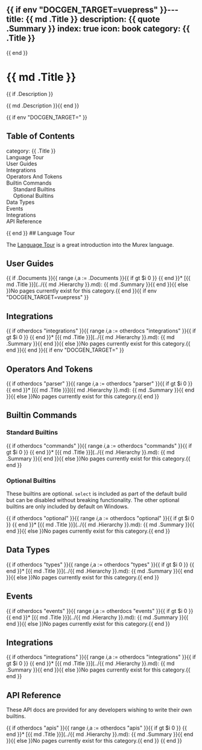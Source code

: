 {{ if env "DOCGEN_TARGET=vuepress" }}---
title: {{ md .Title }}
description: {{ quote .Summary }}
index: true
icon: book
category: {{ .Title }}
---

{{ end }}<h1>{{ md .Title }}</h1>{{ if .Description }}

{{ md .Description }}{{ end }}

{{ if env "DOCGEN_TARGET=" }}<h2>Table of Contents</h2>

<div id="toc">

- [category: {{ .Title }}](#category--title-)
- [Language Tour](#language-tour)
- [User Guides](#user-guides)
- [Integrations](#integrations)
- [Operators And Tokens](#operators-and-tokens)
- [Builtin Commands](#builtin-commands)
  - [Standard Builtins](#standard-builtins)
  - [Optional Builtins](#optional-builtins)
- [Data Types](#data-types)
- [Events](#events)
- [Integrations](#integrations-1)
- [API Reference](#api-reference)

</div>
{{ end }}
## Language Tour

The [Language Tour](/tour.md) is a great introduction into the Murex language.

## User Guides

{{ if .Documents }}{{ range $i,$a := .Documents }}{{ if gt $i 0 }}
{{ end }}* [{{ md .Title }}](../{{ md .Hierarchy }}.md):
  {{ md .Summary }}{{ end }}{{ else }}No pages currently exist for this category.{{ end }}{{ if env "DOCGEN_TARGET=vuepress" }}
  
## Integrations

{{ if otherdocs "integrations" }}{{ range $i,$a := otherdocs "integrations" }}{{ if gt $i 0 }}
{{ end }}* [{{ md .Title }}](../{{ md .Hierarchy }}.md):
  {{ md .Summary }}{{ end }}{{ else }}No pages currently exist for this category.{{ end }}{{ end }}{{ if env "DOCGEN_TARGET=" }}

## Operators And Tokens

{{ if otherdocs "parser" }}{{ range $i,$a := otherdocs "parser" }}{{ if gt $i 0 }}
{{ end }}* [{{ md .Title }}]({{ md .Hierarchy }}.md):
  {{ md .Summary }}{{ end }}{{ else }}No pages currently exist for this category.{{ end }}

## Builtin Commands

### Standard Builtins

{{ if otherdocs "commands" }}{{ range $i,$a := otherdocs "commands" }}{{ if gt $i 0 }}
{{ end }}* [{{ md .Title }}](../{{ md .Hierarchy }}.md):
  {{ md .Summary }}{{ end }}{{ else }}No pages currently exist for this category.{{ end }}

### Optional Builtins

These builtins are optional. `select` is included as part of the default build
but can be disabled without breaking functionality. The other optional builtins
are only included by default on Windows.

{{ if otherdocs "optional" }}{{ range $i,$a := otherdocs "optional" }}{{ if gt $i 0 }}
{{ end }}* [{{ md .Title }}](../{{ md .Hierarchy }}.md):
  {{ md .Summary }}{{ end }}{{ else }}No pages currently exist for this category.{{ end }}

## Data Types

{{ if otherdocs "types" }}{{ range $i,$a := otherdocs "types" }}{{ if gt $i 0 }}
{{ end }}* [{{ md .Title }}](../{{ md .Hierarchy }}.md):
  {{ md .Summary }}{{ end }}{{ else }}No pages currently exist for this category.{{ end }}

## Events

{{ if otherdocs "events" }}{{ range $i,$a := otherdocs "events" }}{{ if gt $i 0 }}
{{ end }}* [{{ md .Title }}](../{{ md .Hierarchy }}.md):
  {{ md .Summary }}{{ end }}{{ else }}No pages currently exist for this category.{{ end }}

## Integrations

{{ if otherdocs "integrations" }}{{ range $i,$a := otherdocs "integrations" }}{{ if gt $i 0 }}
{{ end }}* [{{ md .Title }}](../{{ md .Hierarchy }}.md):
  {{ md .Summary }}{{ end }}{{ else }}No pages currently exist for this category.{{ end }}

## API Reference

These API docs are provided for any developers wishing to write their own builtins.

{{ if otherdocs "apis" }}{{ range $i,$a := otherdocs "apis" }}{{ if gt $i 0 }}
{{ end }}* [{{ md .Title }}](../{{ md .Hierarchy }}.md):
  {{ md .Summary }}{{ end }}{{ else }}No pages currently exist for this category.{{ end }}
{{ end }}